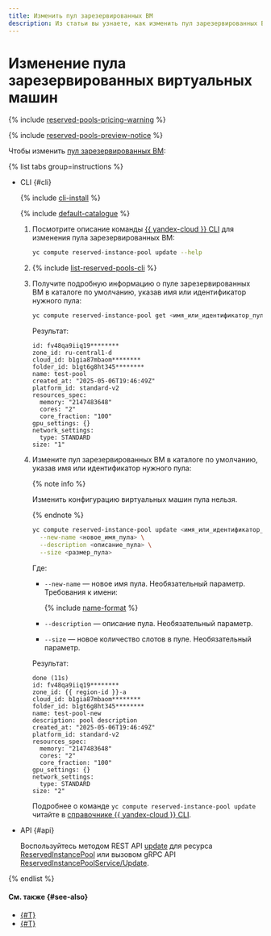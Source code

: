 ```yaml
---
title: Изменить пул зарезервированных ВМ
description: Из статьи вы узнаете, как изменить пул зарезервированных ВМ {{ compute-full-name }}.
---
```


# Изменение пула зарезервированных виртуальных машин

{% include [reserved-pools-pricing-warning](../../../_includes/compute/reserved-pools-pricing-warning.md) %}

{% include [reserved-pools-preview-notice](../../../_includes/compute/reserved-pools-preview-notice.md) %}

Чтобы изменить [пул зарезервированных ВМ](../../concepts/reserved-pools.md):

{% list tabs group=instructions %}

- CLI {#cli}

  {% include [cli-install](../../../_includes/cli-install.md) %}

  {% include [default-catalogue](../../../_includes/default-catalogue.md) %}

  1. Посмотрите описание команды [{{ yandex-cloud }} CLI](../../../cli/index.yaml) для изменения пула зарезервированных ВМ:

      ```bash
      yc compute reserved-instance-pool update --help
      ```
  1. {% include [list-reserved-pools-cli](../../../_includes/compute/list-reserved-pools-cli.md) %}
  1. Получите подробную информацию о пуле зарезервированных ВМ в каталоге по умолчанию, указав имя или идентификатор нужного пула:

      ```bash
      yc compute reserved-instance-pool get <имя_или_идентификатор_пула>
      ```

      Результат:

      ```text
      id: fv48qa9iiq19********
      zone_id: ru-central1-d
      cloud_id: b1gia87mbaom********
      folder_id: b1gt6g8ht345********
      name: test-pool
      created_at: "2025-05-06T19:46:49Z"
      platform_id: standard-v2
      resources_spec:
        memory: "2147483648"
        cores: "2"
        core_fraction: "100"
      gpu_settings: {}
      network_settings:
        type: STANDARD
      size: "1"
      ```
  1. Измените пул зарезервированных ВМ в каталоге по умолчанию, указав имя или идентификатор нужного пула:

      {% note info %}

      Изменить конфигурацию виртуальных машин пула нельзя.

      {% endnote %}

      ```bash
      yc compute reserved-instance-pool update <имя_или_идентификатор_пула> \
        --new-name <новое_имя_пула> \
        --description <описание_пула> \
        --size <размер_пула>
      ```

      Где:
      * `--new-name` — новое имя пула. Необязательный параметр. Требования к имени:

          {% include [name-format](../../../_includes/name-format.md) %}

      * `--description` — описание пула. Необязательный параметр.
      * `--size` — новое количество слотов в пуле. Необязательный параметр.

      Результат:

      ```text
      done (11s)
      id: fv48qa9iiq19********
      zone_id: {{ region-id }}-a
      cloud_id: b1gia87mbaom********
      folder_id: b1gt6g8ht345********
      name: test-pool-new
      description: pool description
      created_at: "2025-05-06T19:46:49Z"
      platform_id: standard-v2
      resources_spec:
        memory: "2147483648"
        cores: "2"
        core_fraction: "100"
      gpu_settings: {}
      network_settings:
        type: STANDARD
      size: "2"
      ```

      Подробнее о команде `yc compute reserved-instance-pool update` читайте в [справочнике {{ yandex-cloud }} CLI](../../../cli/cli-ref/compute/cli-ref/reserved-instance-pool/update.md).

- API {#api}

  Воспользуйтесь методом REST API [update](../../api-ref/ReservedInstancePool/update.md) для ресурса [ReservedInstancePool](../../api-ref/ReservedInstancePool/index.md) или вызовом gRPC API [ReservedInstancePoolService/Update](../../api-ref/grpc/ReservedInstancePool/update.md).

{% endlist %}

#### См. также {#see-also}

* [{#T}](./manage-pool-vms.md)
* [{#T}](../../concepts/reserved-pools.md)